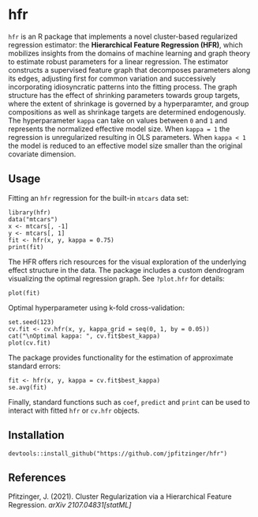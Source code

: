 # hfr

`hfr` is an R package that implements a novel cluster-based regularized regression estimator: the **Hierarchical Feature Regression (HFR)**, which mobilizes insights from the domains of machine learning and graph theory to estimate robust parameters for a linear regression. The estimator constructs a supervised feature graph that decomposes parameters along its edges, adjusting first for common variation and successively incorporating idiosyncratic patterns into the fitting process. The graph structure has the effect of shrinking parameters towards group targets, where the extent of shrinkage is governed by a hyperparamter, and group compositions as well as shrinkage targets are determined endogenously. The hyperparameter `kappa` can take on values between `0` and `1` and represents the normalized effective model size. When `kappa = 1` the regression is unregularized resulting in OLS parameters. When `kappa < 1` the model is reduced to an effective model size smaller than the original covariate dimension.

## Usage

Fitting an `hfr` regression for the built-in `mtcars` data set:

```
library(hfr)
data("mtcars")
x <- mtcars[, -1]
y <- mtcars[, 1]
fit <- hfr(x, y, kappa = 0.75)
print(fit)
```

The HFR offers rich resources for the visual exploration of the underlying effect structure in the data. The package includes a custom dendrogram visualizing the optimal regression graph. See `?plot.hfr` for details:

```
plot(fit)
```

Optimal hyperparameter using k-fold cross-validation:

```
set.seed(123)
cv.fit <- cv.hfr(x, y, kappa_grid = seq(0, 1, by = 0.05))
cat("\nOptimal kappa: ", cv.fit$best_kappa)
plot(cv.fit)
```

The package provides functionality for the estimation of approximate standard errors:

```
fit <- hfr(x, y, kappa = cv.fit$best_kappa)
se.avg(fit)
```

Finally, standard functions such as `coef`, `predict` and `print` can be used to interact with fitted `hfr` or `cv.hfr` objects.

## Installation

```
devtools::install_github("https://github.com/jpfitzinger/hfr")
```

## References

Pfitzinger, J. (2021).
Cluster Regularization via a Hierarchical Feature Regression.
_arXiv 2107.04831[statML]_
